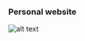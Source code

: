 ### Personal website

![alt text](https://github.com/Araon/personalSiteV4/blob/[branch]/screenshot-rocks.png?raw=true)
